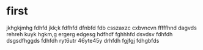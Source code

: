 # first

jkhgkjmhg
fdhfd
jkk;k
fdfhfd
dfnbfd
fdb
csszaxzc
cxbvncvn
fffffhnd
dagvds
rehreh
kuyk
hgkm,g
ergerg
edgesg
hdfhdf
fghhhfd
dsvdsv
fdhfdh
dsgsdfhggds
fdhfdh
ryt6utr
46yte45y
drhfdh
fgjfgj
fdhgbfds
